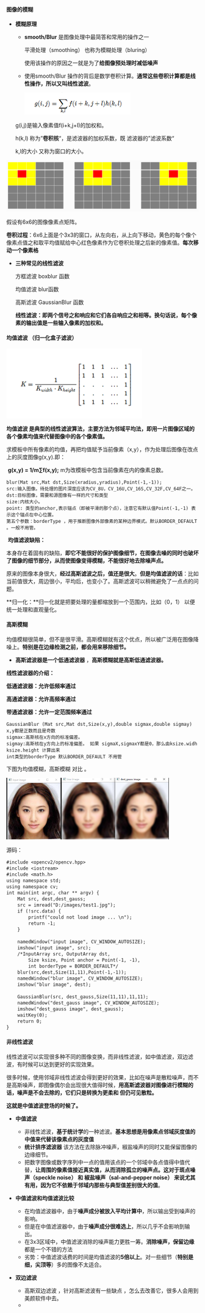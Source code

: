#### 图像的模糊

- **模糊原理**

  - **smooth/Blur** 是图像处理中最简答和常用的操作之一

    平滑处理（smoothing） 也称为模糊处理（bluring）

    使用该操作的原因之一就是为了**给图像预处理时减低噪声**

  - 使用smooth/Blur 操作的背后是数学卷积计算。**通常这些卷积计算都是线性操作，所以又叫线性滤波**。

    ![](01.png)

  g(i,j)是输入像素值f(i+k,j+I)的加权和。

  h(k,l)  称为”**卷积核**“，是滤波器的加权系数，既 滤波器的”滤波系数“

  k,l的大小 又称为窗口的大小。

  

![](02.png)

假设有6x6的图像像素点矩阵。

**卷积过程**：6x6上面是个3x3的窗口，从左向右，从上向下移动，黄色的每个像个像素点值之和取平均值赋给中心红色像素作为它卷积处理之后新的像素值。**每次移动一个像素格**

- **三种常见的线性滤波**

  方框滤波  boxblur 函数 

  均值滤波 blur函数

  高斯滤波 GaussianBlur 函数

  **线性滤波：即两个信号之和响应和它们各自响应之和相等。换句话说，每个像素的输出值是一些输入像素的加权和。**

#### **均值滤波** （归一化盒子滤波）

![](03.png)

**均值滤波 是典型的线性滤波算法，主要方法为邻域平均法，即用一片图像区域的各个像素均值来代替图像中的各个像素值。**

​	  求模板中所有像素的均值，再把均值赋予当前像素（x,y），作为处理后图像在改点上的灰度图像g(x,y).即：

​		**g(x,y) = 1/m∑f(x,y);**  m为改模板中包含当前像素在内的像素总数。

```
blur(Mat src,Mat dst,Size(xradius,yradius),Point(-1,-1));
src:输入图像。待处理的图片深度应该为CV_8U，CV_16U,CV_16S,CV_32F,CV_64F之一。
dst:目标图像，需要和源图像有一样的尺寸和类型
size:内核大小。
point: 类型的anchor,表示锚点（即被平滑的那个点），注意它有默认值Point(-1,-1) 表示这个锚点在中心位置。
第五个参数：borderType ，用于推断图像外部像素的某种边界模式。默认BORDER_DEFAULT 。一般不用管。
```

​	**均值滤波缺陷：**

​		本身存在着固有的缺陷，**即它不能很好的保护图像细节，在图像去噪的同时也破坏了图像的细节部分，从而使图像变得模糊，不能很好地去除噪声点。** 

原来的图像本身很大，**经过高斯滤波之后，值还是很大**。**但是均值滤波的话**：比如当前值很大，周边很小，平均后，也变小了。高斯滤波可以稍微避免了一点点的问题。

**归一化：**归一化就是把要处理的量都缩放到一个范围内，比如（0，1） 以便统一处理和直观量化。

#### 高斯模糊

  均值模糊很简单，但不是很平滑。高斯模糊就有这个优点，所以被广泛用在图像降噪上。**特别是在边缘检测之前，都会用来移除细节。**

- **高斯滤波器是一个低通滤波器** ，**高斯模糊就是高斯低通滤波器。**

**线性滤波器的介绍：**

**低通滤波器：允许低频率通过**

**高通滤波器：允许高频率通过**

**带通滤波器：允许一定范围频率通过**

```
GaussianBlur (Mat src,Mat dst,Size(x,y),double sigmax,double sigmay)
x,y都是正数而且是奇数
sigmax:高斯核在x方向的标准偏差。
sigmay:高斯核在y方向上的标准偏差。 如果 sigmaX,sigmaxY都是0，那么由ksize.widh ksize.height 计算出来
int类型的borderType 默认BORDER_DEFAULT 不用管
```

下图为均值模糊，高斯模糊 对比 。

<img src="04.png" style="zoom:50%;" />





源码：

```
#include <opencv2/opencv.hpp>
#include <iostream>
#include <math.h>
using namespace std;
using namespace cv;
int main(int argc, char ** argv) {
	Mat src, dest,dest_gauss;
	src = imread("D:/images/test1.jpg");
	if (!src.data) {
		printf("could not load image ... \n");
		return -1;
	}

	namedWindow("input image", CV_WINDOW_AUTOSIZE);
	imshow("input image", src);
	/*InputArray src, OutputArray dst,
		Size ksize, Point anchor = Point(-1, -1),
		int borderType = BORDER_DEFAULT*/
	blur(src,dest,Size(11,11),Point(-1,-1));
	namedWindow("blur image", CV_WINDOW_AUTOSIZE);
	imshow("blur image", dest);

	GaussianBlur(src, dest_gauss,Size(11,11),11,11);
	namedWindow("dest_gauss image", CV_WINDOW_AUTOSIZE);
	imshow("dest_gauss image", dest_gauss);
	waitKey(0);
	return 0;
}
```



#### 非线性滤波

线性滤波可以实现很多种不同的图像变换，而非线性滤波，如中值滤波，双边滤波，有时候可以达到更好的实现效果。

很多时候，使用邻域非线性滤波会得到更好的效果，比如在噪声是散粒噪声，而不是高斯噪声，即图像偶尔会出现很大值得时候，**用高斯滤波器对图像进行模糊的话，噪声是不会去除的，它们只是转换为更柔和 但仍可见散粒。**

**这就是中值滤波登场的时候了。**

- **中值滤波** 
  - 非线性滤波，**基于统计学**的一种滤波。**基本思想是用像素点邻域灰度值的中值来代替该像素点的灰度值**
  - **统计排序滤波器** 该方法在去除脉冲噪声，椒盐噪声的同时又能保留图像的边缘细节。
  - 把数字图像或数字序列中一点的值用该点的一个邻域中各点值得中值代替，**让周围的像素值接近真实值，从而消除孤立的噪声点。这对于斑点噪声（speckle noise） 和 椒盐噪声（sal-and-pepper noise） 来说尤其有用，因为它不依赖于邻域内那些与典型值差别很大的值**。
- **中值滤波和均值滤波比较**
  - 在均值滤波器中，由于**噪声成分被放入平均计算中**，所以输出受到噪声的影响。
  - 但是在中值滤波器中，由于**噪声成分很难选上**，所以几乎不会影响到输出。
  - 在3x3区域中，中值滤波消除的噪声能力更胜一筹。**消除噪声，保留边缘** 都是一个不错的方法
  - 劣势：中值滤波话费的时间是均值滤波的**5倍以上**。对一些细节（**特别是细，尖顶等**）多的图像不太适合。

- **双边滤波**
  - 高斯双边滤波  ，针对高斯滤波有一些缺点 ，怎么去改善它，很多人会用到美颜软件中去。
  - 

